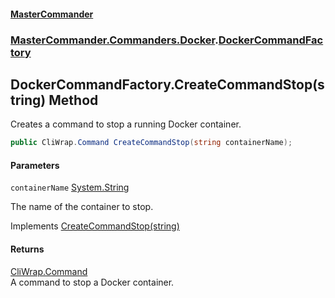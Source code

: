 #### [MasterCommander](MasterCommander.md 'MasterCommander')
### [MasterCommander.Commanders.Docker](MasterCommander.Commanders.Docker.md 'MasterCommander.Commanders.Docker').[DockerCommandFactory](DockerCommandFactory.md 'MasterCommander.Commanders.Docker.DockerCommandFactory')

## DockerCommandFactory.CreateCommandStop(string) Method

Creates a command to stop a running Docker container.

```csharp
public CliWrap.Command CreateCommandStop(string containerName);
```
#### Parameters

<a name='MasterCommander.Commanders.Docker.DockerCommandFactory.CreateCommandStop(string).containerName'></a>

`containerName` [System.String](https://docs.microsoft.com/en-us/dotnet/api/System.String 'System.String')

The name of the container to stop.

Implements [CreateCommandStop(string)](IDockerCommandFactory.CreateCommandStop(string).md 'MasterCommander.Commanders.Docker.IDockerCommandFactory.CreateCommandStop(string)')

#### Returns
[CliWrap.Command](https://docs.microsoft.com/en-us/dotnet/api/CliWrap.Command 'CliWrap.Command')  
A command to stop a Docker container.